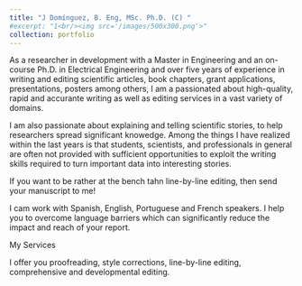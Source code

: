 ```yaml
---
title: "J Domínguez, B. Eng, MSc. Ph.D. (C) "
#excerpt: "1<br/><img src='/images/500x300.png'>"
collection: portfolio
---
```


As a researcher in development with a Master in Engineering and an on-course Ph.D. in Electrical Engineering and over five years of experience in writing and editing scientific articles, book chapters, grant applications, presentations, posters among others, I am a passionated about high-quality, rapid and accurante writing as well as editing services in a vast variety of domains.

I am also passionate about explaining and telling scientific stories, to help researchers spread significant knowedge. Among the things I have realized within the last years is that students, scientists, and professionals in general are often not provided with sufficient opportunities to exploit the writing skills required to turn important data into interesting stories. 

If you want to be rather at the bench tahn line-by-line editing, then send your manuscript to me!

I cam work with Spanish, English, Portuguese and French speakers. I help you to overcome language barriers which can significantly reduce the impact and reach of your report.


My Services


I offer you proofreading, style corrections, line-by-line editing, comprehensive and developmental editing.
